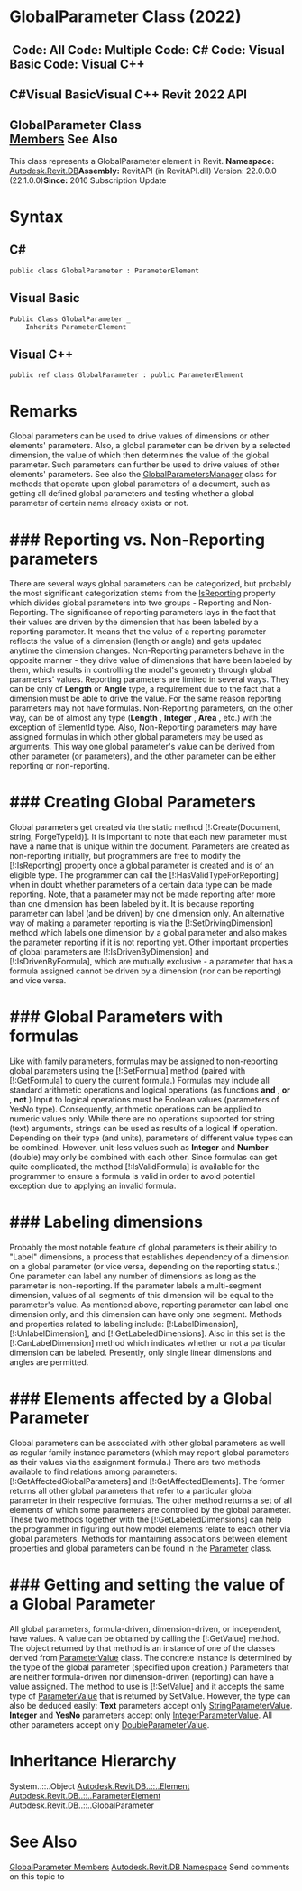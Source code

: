 # GlobalParameter Class (2022)

﻿
 Code: All Code: Multiple Code: C# Code: Visual Basic Code: Visual C++   
---  
C#Visual BasicVisual C++
Revit 2022 API  
---  
GlobalParameter Class  
[Members](f7295d7d-563d-dada-cbb9-7c9303927d0c.md "GlobalParameter Members") See Also  
---  
This class represents a GlobalParameter element in Revit. 
**Namespace:** [Autodesk.Revit.DB](87546ba7-461b-c646-cbb1-2cb8f5bff8b2.md "Autodesk.Revit.DB Namespace")**Assembly:** RevitAPI (in RevitAPI.dll) Version: 22.0.0.0 (22.1.0.0)**Since:** 2016 Subscription Update 
# Syntax
C#  
---  
```text
public class GlobalParameter : ParameterElement
```
  
Visual Basic  
---  
```text
Public Class GlobalParameter _
	Inherits ParameterElement
```
  
Visual C++  
---  
```text
public ref class GlobalParameter : public ParameterElement
```
  
# Remarks
Global parameters can be used to drive values of dimensions or other elements' parameters. Also, a global parameter can be driven by a selected dimension, the value of which then determines the value of the global parameter. Such parameters can further be used to drive values of other elements' parameters.
See also the [GlobalParametersManager](f3af05ec-1f0c-fe86-6708-0a211a40bcda.md "GlobalParametersManager Class") class for methods that operate upon global parameters of a document, such as getting all defined global parameters and testing whether a global parameter of certain name already exists or not. 
# ### Reporting vs. Non-Reporting parameters
There are several ways global parameters can be categorized, but probably the most significant categorization stems from the [IsReporting](41d62d48-8d78-d056-b0ca-9ea4777dc827.md "IsReporting Property") property which divides global parameters into two groups - Reporting and Non-Reporting. The significance of reporting parameters lays in the fact that their values are driven by the dimension that has been labeled by a reporting parameter. It means that the value of a reporting parameter reflects the value of a dimension (length or angle) and gets updated anytime the dimension changes. Non-Reporting parameters behave in the opposite manner \- they drive value of dimensions that have been labeled by them, which results in controlling the model's geometry through global parameters' values.
Reporting parameters are limited in several ways. They can be only of **Length** or **Angle** type, a requirement due to the fact that a dimension must be able to drive the value. For the same reason reporting parameters may not have formulas.
Non-Reporting parameters, on the other way, can be of almost any type (**Length** , **Integer** , **Area** , etc.) with the exception of ElementId type. Also, Non-Reporting parameters may have assigned formulas in which other global parameters may be used as arguments. This way one global parameter's value can be derived from other parameter (or parameters), and the other parameter can be either reporting or non-reporting.
# ### Creating Global Parameters
Global parameters get created via the static method [!:Create(Document, string, ForgeTypeId)]. It is important to note that each new parameter must have a name that is unique within the document. Parameters are created as non-reporting initially, but programmers are free to modify the [!:IsReporting] property once a global parameter is created and is of an eligible type. The programmer can call the [!:HasValidTypeForReporting] when in doubt whether parameters of a certain data type can be made reporting. Note, that a parameter may not be made reporting after more than one dimension has been labeled by it. It is because reporting parameter can label (and be driven) by one dimension only.
An alternative way of making a parameter reporting is via the [!:SetDrivingDimension] method which labels one dimension by a global parameter and also makes the parameter reporting if it is not reporting yet.
Other important properties of global parameters are [!:IsDrivenByDimension] and [!:IsDrivenByFormula], which are mutually exclusive - a parameter that has a formula assigned cannot be driven by a dimension (nor can be reporting) and vice versa. 
# ### Global Parameters with formulas
Like with family parameters, formulas may be assigned to non-reporting global parameters using the [!:SetFormula] method (paired with [!:GetFormula] to query the current formula.) Formulas may include all standard arithmetic operations and logical operations (as functions **and** , **or** , **not**.) Input to logical operations must be Boolean values (parameters of YesNo type). Consequently, arithmetic operations can be applied to numeric values only. While there are no operations supported for string (text) arguments, strings can be used as results of a logical **If** operation. Depending on their type (and units), parameters of different value types can be combined. However, unit-less values such as **Integer** and **Number** (double) may only be combined with each other. Since formulas can get quite complicated, the method [!:IsValidFormula] is available for the programmer to ensure a formula is valid in order to avoid potential exception due to applying an invalid formula.
# ### Labeling dimensions
Probably the most notable feature of global parameters is their ability to "Label" dimensions, a process that establishes dependency of a dimension on a global parameter (or vice versa, depending on the reporting status.) One parameter can label any number of dimensions as long as the parameter is non-reporting. If the parameter labels a multi-segment dimension, values of all segments of this dimension will be equal to the parameter's value. As mentioned above, reporting parameter can label one dimension only, and this dimension can have only one segment. Methods and properties related to labeling include: [!:LabelDimension], [!:UnlabelDimension], and [!:GetLabeledDimensions]. Also in this set is the [!:CanLabelDimension] method which indicates whether or not a particular dimension can be labeled. Presently, only single linear dimensions and angles are permitted.
# ### Elements affected by a Global Parameter
Global parameters can be associated with other global parameters as well as regular family instance parameters (which may report global parameters as their values via the assignment formula.) There are two methods available to find relations among parameters: [!:GetAffectedGlobalParameters] and [!:GetAffectedElements]. The former returns all other global parameters that refer to a particular global parameter in their respective formulas. The other method returns a set of all elements of which some parameters are controlled by the global parameter. These two methods together with the [!:GetLabeledDimensions] can help the programmer in figuring out how model elements relate to each other via global parameters.
Methods for maintaining associations between element properties and global parameters can be found in the [Parameter](333ff41b-e6a7-d959-60bf-c3bfae495581.md "Parameter Class") class.
# ### Getting and setting the value of a Global Parameter
All global parameters, formula-driven, dimension-driven, or independent, have values. A value can be obtained by calling the [!:GetValue] method. The object returned by that method is an instance of one of the classes derived from [ParameterValue](366521ef-ecc2-c3e3-feb5-81b3bbd8df0c.md "ParameterValue Class") class. The concrete instance is determined by the type of the global parameter (specified upon creation.) Parameters that are neither formula-driven nor dimension-driven (reporting) can have a value assigned. The method to use is [!:SetValue] and it accepts the same type of [ParameterValue](366521ef-ecc2-c3e3-feb5-81b3bbd8df0c.md "ParameterValue Class") that is returned by SetValue. However, the type can also be deduced easily: **Text** parameters accept only [StringParameterValue](2f79fff4-9773-471a-83f8-5636459bdbe5.md "StringParameterValue Class"). **Integer** and **YesNo** parameters accept only [IntegerParameterValue](14c16038-74bf-205b-ac93-6ffa6274c034.md "IntegerParameterValue Class"). All other parameters accept only [DoubleParameterValue](561ef32b-c3bc-3847-ef2a-27f4a011e650.md "DoubleParameterValue Class"). 
# Inheritance Hierarchy
System..::..Object [Autodesk.Revit.DB..::..Element](eb16114f-69ea-f4de-0d0d-f7388b105a16.md "Element Class") [Autodesk.Revit.DB..::..ParameterElement](2ad60b36-07d6-6aed-62c7-89f388f05ffb.md "ParameterElement Class") Autodesk.Revit.DB..::..GlobalParameter
# See Also
[GlobalParameter Members](f7295d7d-563d-dada-cbb9-7c9303927d0c.md "GlobalParameter Members")
[Autodesk.Revit.DB Namespace](87546ba7-461b-c646-cbb1-2cb8f5bff8b2.md "Autodesk.Revit.DB Namespace")
Send comments on this topic to 